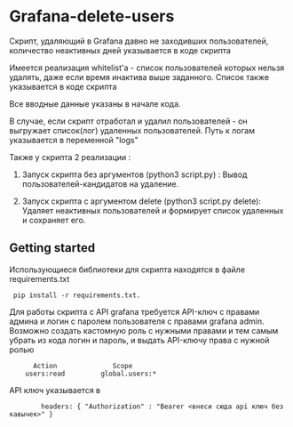 # Grafana-delete-users

Скрипт, удаляющий в Grafana давно не заходивших пользователей, количество неактивных дней указывается в коде скрипта

Имеется реализация whitelist'a - список пользователей которых нельзя удалять, даже если время инактива выше заданного. Список также указывается в коде скрипта

Все вводные данные указаны в начале кода. 

В случае, если скрипт отработал и удалил пользователей - он выгружает список(лог) удаленных пользователей. Путь к логам указывается в переменной "logs"

Также у скрипта 2 реализации : 
1) Запуск скрипта без аргументов (python3 script.py) :
    Вывод пользователей-кандидатов на удаление. 

2) Запуск скрипта с аргументом delete (python3 script.py delete):
    Удаляет неактивных пользователей и формирует список удаленных и сохраняет его.


## Getting started
Использующиеся библиотеки для скрипта находятся в файле requirements.txt

     pip install -r requirements.txt.


Для работы скрипта с API grafana требуется API-ключ с правами админа и логин с паролем пользователя с правами grafana admin.
Возможно создать кастомную роль с нужными правами и тем самым убрать из кода логин и пароль, и выдать API-ключу права с нужной ролью


          Action	          Scope
        users:read	       global.users:*


API ключ указывается в          
            
            headers: { "Authorization" : "Bearer <внеси сюда api ключ без кавычек>" }
